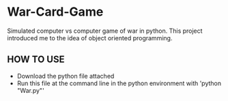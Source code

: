 # War-Card-Game
Simulated computer vs computer game of war in python.
This project introduced me to the idea of object oriented programming. 

## HOW TO USE
 - Download the python file attached
 - Run this file at the command line in the python environment with 'python "War.py"'
